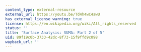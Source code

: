 ```yaml
---
content_type: external-resource
external_url: https://youtu.be/Td4h4wC4awU
has_external_license_warning: true
license: https://en.wikipedia.org/wiki/All_rights_reserved
status: ''
title: 'Surface Analysis: SUMA: Part 2 of 5'
uid: 89f19c0b-3733-42dc-8f73-15f9ffd9c098
wayback_url: ''
---
```

